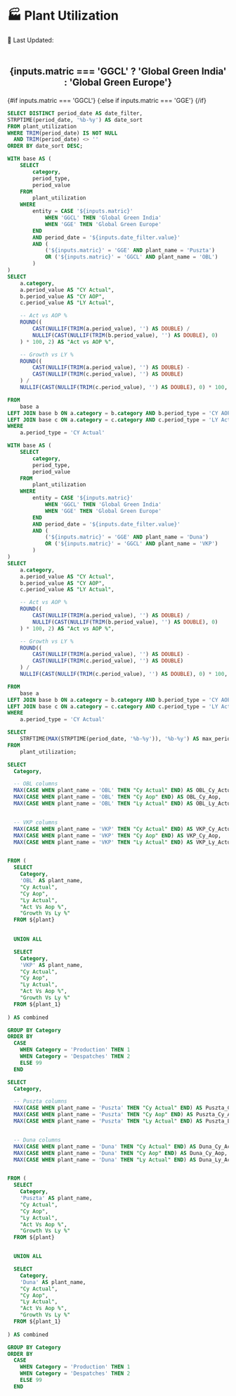 <Grid cols = 3>

<div class="relative mt-3">  
    <h1 class="text-lg m-0 font-bold">🏭 Plant Utilization</h1>
</div>

<div class = "relative relative mb-5 mt-1 ml-25">
<Dropdown data={date_filter} name=date_filter value=date_filter title="Date" defaultValue="Jan-25" order = 'date_sort desc'>
</Dropdown>
</div>

<div class= "relative mt-5 ml-30">
<p class="text-sm text-grey ml-auto">
        📅 Last Updated: <Value data={max_date} />
    </p>
</div>
</Grid>

<div class="flex items-center justify-between w-full">
    <!-- Button Group on the Left -->
    <ButtonGroup name="matric" display="tabs">
        <ButtonGroupItem valueLabel="Global Green India" value="GGCL" default />
        <ButtonGroupItem valueLabel="Global Green Europe" value="GGE" />
    </ButtonGroup>
</div>
 



<DataTable data={plant} groupType=section rowshadowing={true} headerFontColor=Bold headerColor=#FFD700>
    <Column id="category" totalAgg=sum fmt='0.00' totalFmt='0' colGroup="{inputs.matric == 'GGE' ? 'Duna' : 'OBL'}"/>
    <Column id="CY Actual" totalAgg=sum fmt='0.00' totalFmt='0' colGroup="{inputs.matric == 'GGE' ? 'Duna' : 'OBL'}"/>
    <Column id="CY AOP" totalAgg="weightedMean" fmt='0.00' colGroup="{inputs.matric == 'GGE' ? 'Duna' : 'OBL'}"/>
    <Column id="LY Actual" totalAgg="weightedMean" fmt='0.00' colGroup="{inputs.matric == 'GGE' ? 'Duna' : 'OBL'}"/>
    <Column id="Act vs AOP %" totalAgg="weightedMean" fmt='0.00"%"' contentType=delta colGroup="{inputs.matric == 'GGE' ? 'Duna' : 'OBL'}"/>
    <Column id="Growth vs LY %" totalAgg="weightedMean" fmt='0.00"%"' contentType=delta colGroup="{inputs.matric == 'GGE' ? 'Duna' : 'OBL'}"/>
</DataTable >

<div class="mt-25">
<DataTable data={plant_1} groupType=section rowshadowing={true} headerFontColor=Bold headerColor=#FFD700>
    <Column id="category" totalAgg=sum fmt='0.00' totalFmt='0' colGroup="{inputs.matric == 'GGE' ? 'Puszta' : 'VKP'}"/>
    <Column id="CY Actual" totalAgg=sum fmt='0.00' totalFmt='0' colGroup="{inputs.matric == 'GGE' ? 'Puszta' : 'VKP'}"/>
    <Column id="CY AOP" totalAgg="weightedMean" fmt='0.00' contentType=delta colGroup="{inputs.matric == 'GGE' ? 'Puszta' : 'VKP'}" />
    <Column id="LY Actual" totalAgg="weightedMean" fmt='0.00' contentType=delta colGroup="{inputs.matric == 'GGE' ? 'Puszta' : 'VKP'}" />
    <Column id="Act vs AOP %" totalAgg="weightedMean" fmt='0.00"%"' contentType=delta colGroup="{inputs.matric == 'GGE' ? 'Puszta' : 'VKP'}" />
    <Column id="Growth vs LY %" totalAgg="weightedMean" fmt='0.00"%"' contentType=delta colGroup="{inputs.matric == 'GGE' ? 'Puszta' : 'VKP'}" />
</DataTable >
</div>



<!-- <div style="text-align: center; margin-bottom: 20px; font-weight: bold; margin-top: 90px">
  <h2>Global Green India</h2>
</div> -->


<div style="text-align: center; margin-bottom: 20px; margin-top: 50px">
  <h2><strong>{inputs.matric === 'GGCL' ? 'Global Green India' : 'Global Green Europe'}</strong></h2>
</div>
 
{#if inputs.matric === 'GGCL'}
  <BarChart 
    data={plant_combined_india}
    labels="true"
    labelSize="8"
    labelFmt="0.00"
    yBaseline="true"
    stackTotalLabel="false"
    type="grouped"
  />
{:else if inputs.matric === 'GGE'}
  <BarChart 
    data={plant_combined_europe}
    labels="true"
    labelSize="8"
    labelFmt="0.00"
    yBaseline="true"
    stackTotalLabel="false"
    type="grouped"
  />
{/if}




```sql date_filter
SELECT DISTINCT period_date AS date_filter,
STRPTIME(period_date, '%b-%y') AS date_sort
FROM plant_utilization
WHERE TRIM(period_date) IS NOT NULL
  AND TRIM(period_date) <> ''
ORDER BY date_sort DESC;
```

```sql plant
WITH base AS (
    SELECT 
        category,
        period_type,
        period_value
    FROM 
        plant_utilization
    WHERE 
        entity = CASE '${inputs.matric}'
            WHEN 'GGCL' THEN 'Global Green India'
            WHEN 'GGE' THEN 'Global Green Europe'
        END
        AND period_date = '${inputs.date_filter.value}'
        AND (
            ('${inputs.matric}' = 'GGE' AND plant_name = 'Puszta') 
            OR ('${inputs.matric}' = 'GGCL' AND plant_name = 'OBL')
        )
)
SELECT 
    a.category,
    a.period_value AS "CY Actual",
    b.period_value AS "CY AOP",
    c.period_value AS "LY Actual",

    -- Act vs AOP %
    ROUND((
        CAST(NULLIF(TRIM(a.period_value), '') AS DOUBLE) /
        NULLIF(CAST(NULLIF(TRIM(b.period_value), '') AS DOUBLE), 0)
    ) * 100, 2) AS "Act vs AOP %",

    -- Growth vs LY %
    ROUND((
        CAST(NULLIF(TRIM(a.period_value), '') AS DOUBLE) -
        CAST(NULLIF(TRIM(c.period_value), '') AS DOUBLE)
    ) /
    NULLIF(CAST(NULLIF(TRIM(c.period_value), '') AS DOUBLE), 0) * 100, 2) AS "Growth vs LY %"

FROM 
    base a
LEFT JOIN base b ON a.category = b.category AND b.period_type = 'CY AOP'
LEFT JOIN base c ON a.category = c.category AND c.period_type = 'LY Actual'
WHERE 
    a.period_type = 'CY Actual'
```

```sql plant_1
WITH base AS (
    SELECT 
        category,
        period_type,
        period_value
    FROM 
        plant_utilization
    WHERE 
        entity = CASE '${inputs.matric}'
            WHEN 'GGCL' THEN 'Global Green India'
            WHEN 'GGE' THEN 'Global Green Europe'
        END
        AND period_date = '${inputs.date_filter.value}'
        AND (
            ('${inputs.matric}' = 'GGE' AND plant_name = 'Duna') 
            OR ('${inputs.matric}' = 'GGCL' AND plant_name = 'VKP')
        )
)
SELECT 
    a.category,
    a.period_value AS "CY Actual",
    b.period_value AS "CY AOP",
    c.period_value AS "LY Actual",

    -- Act vs AOP %
    ROUND((
        CAST(NULLIF(TRIM(a.period_value), '') AS DOUBLE) /
        NULLIF(CAST(NULLIF(TRIM(b.period_value), '') AS DOUBLE), 0)
    ) * 100, 2) AS "Act vs AOP %",

    -- Growth vs LY %
    ROUND((
        CAST(NULLIF(TRIM(a.period_value), '') AS DOUBLE) -
        CAST(NULLIF(TRIM(c.period_value), '') AS DOUBLE)
    ) /
    NULLIF(CAST(NULLIF(TRIM(c.period_value), '') AS DOUBLE), 0) * 100, 2) AS "Growth vs LY %"

FROM 
    base a
LEFT JOIN base b ON a.category = b.category AND b.period_type = 'CY AOP'
LEFT JOIN base c ON a.category = c.category AND c.period_type = 'LY Actual'
WHERE 
    a.period_type = 'CY Actual'
```

```sql max_date
SELECT 
    STRFTIME(MAX(STRPTIME(period_date, '%b-%y')), '%b-%y') AS max_period_date
FROM 
    plant_utilization;

```

```sql plant_combined_india
SELECT 
  Category,

  -- OBL columns
  MAX(CASE WHEN plant_name = 'OBL' THEN "Cy Actual" END) AS OBL_Cy_Actual,
  MAX(CASE WHEN plant_name = 'OBL' THEN "Cy Aop" END) AS OBL_Cy_Aop,
  MAX(CASE WHEN plant_name = 'OBL' THEN "Ly Actual" END) AS OBL_Ly_Actual,


  -- VKP columns
  MAX(CASE WHEN plant_name = 'VKP' THEN "Cy Actual" END) AS VKP_Cy_Actual,
  MAX(CASE WHEN plant_name = 'VKP' THEN "Cy Aop" END) AS VKP_Cy_Aop,
  MAX(CASE WHEN plant_name = 'VKP' THEN "Ly Actual" END) AS VKP_Ly_Actual,


FROM (
  SELECT 
    Category, 
    'OBL' AS plant_name, 
    "Cy Actual",
    "Cy Aop",
    "Ly Actual",
    "Act Vs Aop %",
    "Growth Vs Ly %"
  FROM ${plant}
  

  UNION ALL

  SELECT 
    Category, 
    'VKP' AS plant_name, 
    "Cy Actual",
    "Cy Aop",
    "Ly Actual",
    "Act Vs Aop %",
    "Growth Vs Ly %"
  FROM ${plant_1}
  
) AS combined

GROUP BY Category
ORDER BY 
  CASE 
    WHEN Category = 'Production' THEN 1
    WHEN Category = 'Despatches' THEN 2
    ELSE 99
  END


```

```sql plant_combined_europe
SELECT 
  Category,

  -- Puszta columns
  MAX(CASE WHEN plant_name = 'Puszta' THEN "Cy Actual" END) AS Puszta_Cy_Actual,
  MAX(CASE WHEN plant_name = 'Puszta' THEN "Cy Aop" END) AS Puszta_Cy_Aop,
  MAX(CASE WHEN plant_name = 'Puszta' THEN "Ly Actual" END) AS Puszta_Ly_Actual,


  -- Duna columns
  MAX(CASE WHEN plant_name = 'Duna' THEN "Cy Actual" END) AS Duna_Cy_Actual,
  MAX(CASE WHEN plant_name = 'Duna' THEN "Cy Aop" END) AS Duna_Cy_Aop,
  MAX(CASE WHEN plant_name = 'Duna' THEN "Ly Actual" END) AS Duna_Ly_Actual,


FROM (
  SELECT 
    Category, 
    'Puszta' AS plant_name, 
    "Cy Actual",
    "Cy Aop",
    "Ly Actual",
    "Act Vs Aop %",
    "Growth Vs Ly %"
  FROM ${plant}


  UNION ALL

  SELECT 
    Category, 
    'Duna' AS plant_name, 
    "Cy Actual",
    "Cy Aop",
    "Ly Actual",
    "Act Vs Aop %",
    "Growth Vs Ly %"
  FROM ${plant_1}
 
) AS combined

GROUP BY Category
ORDER BY 
  CASE 
    WHEN Category = 'Production' THEN 1
    WHEN Category = 'Despatches' THEN 2
    ELSE 99
  END

```


